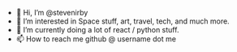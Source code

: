 - 👋 Hi, I’m @stevenirby
- 👀 I’m interested in Space stuff, art, travel, tech, and much more.
- 🌱 I’m currently doing a lot of react / python stuff.
- 📫 How to reach me github @ username dot me

<!---
stevenirby/stevenirby is a ✨ special ✨ repository because its `README.md` (this file) appears on your GitHub profile.
You can click the Preview link to take a look at your changes.
--->
